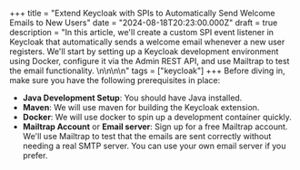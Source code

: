 +++
title = "Extend Keycloak with SPIs to Automatically Send Welcome Emails to New Users"
date = "2024-08-18T20:23:00.000Z"
draft = true
description = "In this article, we'll create a custom SPI event listener in Keycloak that automatically sends a welcome email whenever a new user registers. We'll start by setting up a Keycloak development environment using Docker, configure it via the Admin REST API, and use Mailtrap to test the email functionality. \n\n\n\n"
tags = ["keycloak"]
+++
Before diving in, make sure you have the following prerequisites in place:

* **Java Development Setup**: You should have Java installed.
* **Maven**: We will use maven for building the Keycloak extension.
* **Docker**: We will use docker to spin up a development container quickly. 
* **Mailtrap Account** or **Email server**: Sign up for a free Mailtrap account. We'll use Mailtrap to test that the emails are sent correctly without needing a real SMTP server. You can use your own email server if you prefer.
